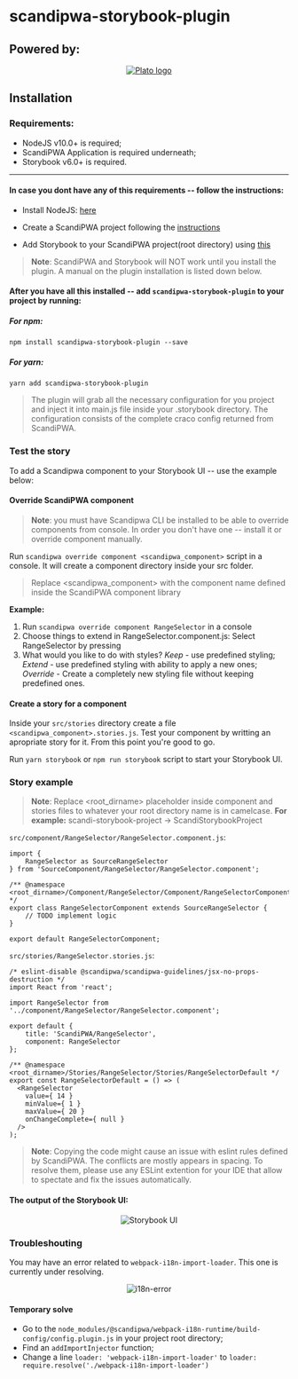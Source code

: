 # scandipwa-storybook-plugin

## Powered by:
<p align="center">
  <a href="https://www.platosolutions.io/"><img src="https://i.ibb.co/w4v9g9d/Plato-Logo.png" alt="Plato logo"></a>
</p>

## Installation

### Requirements:
- NodeJS v10.0+ is required;
- ScandiPWA Application is required underneath;
- Storybook v6.0+ is required.

---

#### In case you dont have any of this requirements -- follow the instructions:
- Install NodeJS: [here](https://nodejs.org/en/download/)

- Create a ScandiPWA project following the [instructions](https://docs.scandipwa.com/quick-start-guide)

- Add Storybook to your ScandiPWA project(root directory) using [this](https://storybook.js.org/docs/react/get-started/install)

> **Note**: ScandiPWA and Storybook will NOT work until you install the plugin. A manual on the plugin installation is listed down below.

#### After you have all this installed -- add `scandipwa-storybook-plugin` to your project by running:

##### For npm:
`npm install scandipwa-storybook-plugin --save`

##### For yarn:
`yarn add scandipwa-storybook-plugin`

> The plugin will grab all the necessary configuration for you project and inject it into main.js file inside your .storybook directory. The configuration consists of the complete craco config returned from ScandiPWA.

### Test the story

To add a Scandipwa component to your Storybook UI -- use the example below:

#### Override ScandiPWA component

> **Note**: you must have Scandipwa CLI be installed to be able to override components from console. In order you don't have one -- install it or override component manually.

Run `scandipwa override component <scandipwa_component>` script in a console. It will create a component directory inside your src folder.

> Replace <scandipwa_component> with the component name defined inside the ScandiPWA component library

**Example:**

1. Run `scandipwa override component RangeSelector` in a console
2. Choose things to extend in RangeSelector.component.js: Select RangeSelector by pressing <space>
3. What would you like to do with styles?
*Keep* - use predefined styling;
*Extend* - use predefined styling with ability to apply a new ones;
*Override* - Create a completely new styling file without keeping predefined ones.

#### Create a story for a component

Inside your `src/stories` directory create a file `<scandipwa_component>.stories.js`. Test your component by writting an apropriate story for it. From this point you're good to go.

Run `yarn storybook` or `npm run storybook` script to start your Storybook UI.

### Story example

> **Note**: Replace <root_dirname> placeholder inside component and stories files to whatever your root directory name is in camelcase. **For example:** scandi-storybook-project -> ScandiStorybookProject

`src/component/RangeSelector/RangeSelector.component.js`:

```
import {
    RangeSelector as SourceRangeSelector
} from 'SourceComponent/RangeSelector/RangeSelector.component';

/** @namespace <root_dirname>/Component/RangeSelector/Component/RangeSelectorComponent */
export class RangeSelectorComponent extends SourceRangeSelector {
    // TODO implement logic
}

export default RangeSelectorComponent;

```

`src/stories/RangeSelector.stories.js`:

```
/* eslint-disable @scandipwa/scandipwa-guidelines/jsx-no-props-destruction */
import React from 'react';

import RangeSelector from '../component/RangeSelector/RangeSelector.component';

export default {
    title: 'ScandiPWA/RangeSelector',
    component: RangeSelector
};

/** @namespace <root_dirname>/Stories/RangeSelector/Stories/RangeSelectorDefault */
export const RangeSelectorDefault = () => (
  <RangeSelector
    value={ 14 }
    minValue={ 1 }
    maxValue={ 20 }
    onChangeComplete={ null }
  />
);

```

> **Note**: Copying the code might cause an issue with eslint rules defined by ScandiPWA. The conflicts are mostly appears in spacing. To resolve them, please use any ESLint extention for your IDE that allow to spectate and fix the issues automatically.

#### The output of the Storybook UI:

<p align="center">
  <img src="https://i.ibb.co/9bBtz0Y/Screen-Shot-2021-07-04-at-14-14-59.png" alt="Storybook UI">
</p>

### Troubleshouting

You may have an error related to `webpack-i18n-import-loader`. This one is currently under resolving.

<p align="center">
  <img src="https://i.ibb.co/YD3Yxsy/webpack-i18n-import-loader.png" alt="i18n-error">
</p>

#### Temporary solve

- Go to the `node_modules/@scandipwa/webpack-i18n-runtime/build-config/config.plugin.js` in your project root directory;
- Find an `addImportInjector` function;
- Change a line `loader: 'webpack-i18n-import-loader'` to `loader: require.resolve('./webpack-i18n-import-loader')`
